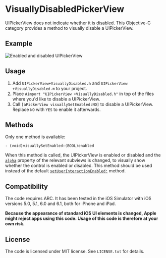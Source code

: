 VisuallyDisabledPickerView
==========================

UIPickerView does not indicate whether it is disabled. This Objective-C category provides a method to visually disable a UIPickerView.

Example
-------

![Enabled and disabled UIPickerView](http://cl.ly/image/1W1A2o1W0l0J/VisuallyDisabledPickerView.png)

Usage
-----

1. Add `UIPickerView+VisuallyDisabled.h` and `UIPickerView +VisuallyDisabled.m` to your project.
2. Place `#import "UIPickerView +VisuallyDisabled.h"` in top of the files where you'd like to disable a UIPickerView.
3. Call `[aPickerView visuallySetEnabled:NO]` to disable a UIPickerView. Replace `NO` with `YES` to enable it afterwards.

Methods
-------

Only one method is available:

```
- (void)visuallySetEnabled:(BOOL)enabled
```

When this method is called, the UIPickerView is enabled or disabled and the [`alpha`](http://developer.apple.com/library/ios/documentation/UIKit/Reference/UIView_Class/UIView/UIView.html#//apple_ref/occ/instp/UIView/alpha) property of the relevant subviews is changed, to visually show whether the control is enabled or disabled. This method should be used instead of the default [`setUserInteractionEnabled:`](http://developer.apple.com/library/ios/documentation/uikit/reference/UIView_Class/UIView/UIView.html#//apple_ref/occ/instp/UIView/userInteractionEnabled) method.

Compatibility
-------------

The code requires ARC. It has been tested in the iOS Simulator with iOS versions 5.0, 5.1, 6.0 and 6.1, both for iPhone and iPad.

**Because the appearance of standard iOS UI elements is changed, Apple might reject apps using this code. Usage of this code is therefore at your own risk.**

License
-------

The code is licensed under MIT license. See `LICENSE.txt` for details.